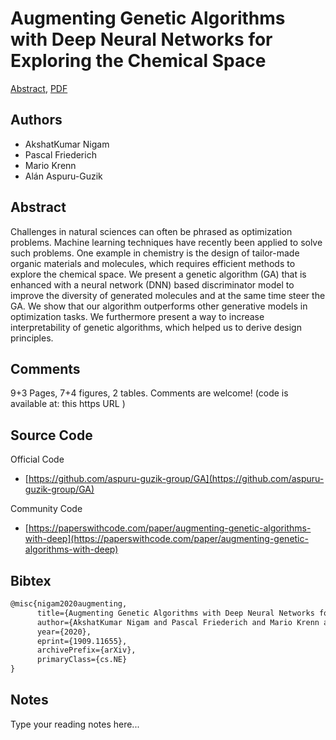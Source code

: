 
# Augmenting Genetic Algorithms with Deep Neural Networks for Exploring the Chemical Space

[Abstract](https://arxiv.org/abs/1909.11655), [PDF](https://arxiv.org/pdf/1909.11655.pdf)

## Authors

- AkshatKumar Nigam
- Pascal Friederich
- Mario Krenn
- Alán Aspuru-Guzik

## Abstract

Challenges in natural sciences can often be phrased as optimization problems. Machine learning techniques have recently been applied to solve such problems. One example in chemistry is the design of tailor-made organic materials and molecules, which requires efficient methods to explore the chemical space. We present a genetic algorithm (GA) that is enhanced with a neural network (DNN) based discriminator model to improve the diversity of generated molecules and at the same time steer the GA. We show that our algorithm outperforms other generative models in optimization tasks. We furthermore present a way to increase interpretability of genetic algorithms, which helped us to derive design principles.

## Comments

9+3 Pages, 7+4 figures, 2 tables. Comments are welcome! (code is available at: this https URL )

## Source Code

Official Code

- [https://github.com/aspuru-guzik-group/GA](https://github.com/aspuru-guzik-group/GA)

Community Code

- [https://paperswithcode.com/paper/augmenting-genetic-algorithms-with-deep](https://paperswithcode.com/paper/augmenting-genetic-algorithms-with-deep)

## Bibtex

```tex
@misc{nigam2020augmenting,
      title={Augmenting Genetic Algorithms with Deep Neural Networks for Exploring the Chemical Space}, 
      author={AkshatKumar Nigam and Pascal Friederich and Mario Krenn and Alán Aspuru-Guzik},
      year={2020},
      eprint={1909.11655},
      archivePrefix={arXiv},
      primaryClass={cs.NE}
}
```

## Notes

Type your reading notes here...

